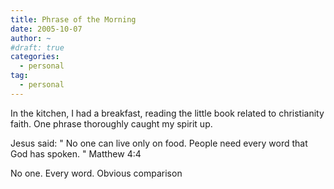 ```yaml
---
title: Phrase of the Morning
date: 2005-10-07
author: ~
#draft: true
categories:
  - personal
tag:
  - personal
---
```




In the kitchen, I had a breakfast, reading the little book related to christianity faith.
One phrase thoroughly caught my spirit up.

Jesus said:
" No one can live only on food.
  People need every word that God has spoken. "
Matthew 4:4

No one. 
Every word.
Obvious comparison


 






